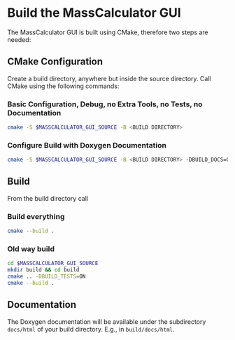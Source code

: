 # Build the MassCalculator GUI

The MassCalculator GUI is built using CMake, therefore two steps are needed:

## CMake Configuration

Create a build directory, anywhere but inside the source directory.
Call CMake using the following commands:

### Basic Configuration, Debug, no Extra Tools, no Tests, no Documentation

```bash
cmake -S $MASSCALCULATOR_GUI_SOURCE -B <BUILD DIRECTORY>
```

### Configure Build with Doxygen Documentation

```bash
cmake -S $MASSCALCULATOR_GUI_SOURCE -B <BUILD DIRECTORY> -DBUILD_DOCS=ON
```

## Build

From the build directory call

### Build everything

```bash
cmake --build .
```

### Old way build

```bash
cd $MASSCALCULATOR_GUI_SOURCE
mkdir build && cd build
cmake .. -DBUILD_TESTS=ON 
cmake --build .
```

## Documentation

The Doxygen documentation will be available under the subdirectory `docs/html`
of your build directory. E.g., in `build/docs/html`.
